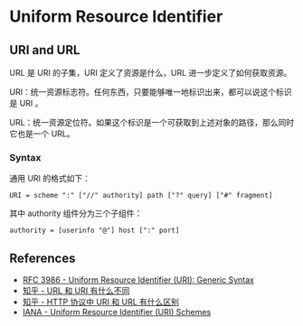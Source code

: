 # Uniform Resource Identifier

## URI and URL

URL 是 URI 的子集，URI 定义了资源是什么，URL 进一步定义了如何获取资源。

URI：统一资源标志符。任何东西，只要能够唯一地标识出来，都可以说这个标识是 URI 。

URL：统一资源定位符。如果这个标识是一个可获取到上述对象的路径，那么同时它也是一个 URL。

### Syntax

通用 URI 的格式如下：

```
URI = scheme ":" ["//" authority] path ["?" query] ["#" fragment]
```

其中 authority 组件分为三个子组件：

```
authority = [userinfo "@"] host [":" port]
```

## References

- [RFC 3986 - Uniform Resource Identifier (URI): Generic Syntax](https://tools.ietf.org/html/rfc3986)
- [知乎 - URL 和 URI 有什么不同](https://www.zhihu.com/question/19557151)
- [知乎 - HTTP 协议中 URI 和 URL 有什么区别](https://www.zhihu.com/question/21950864)
- [IANA - Uniform Resource Identifier (URI) Schemes](https://www.iana.org/assignments/uri-schemes/uri-schemes.xhtml)

